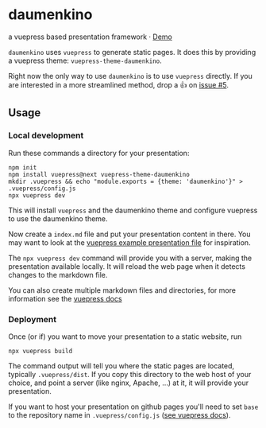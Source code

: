 # daumenkino

a vuepress based presentation framework · [Demo](https://daumenkino.rash.codes)

`daumenkino` uses `vuepress` to generate static pages. It does this by providing a vuepress theme: `vuepress-theme-daumenkino`.

Right now the only way to use `daumenkino` is to use `vuepress` directly.
If you are interested in a more streamlined method, drop a :+1: on [issue #5](../../issues/5).

## Usage

### Local development

Run these commands a directory for your presentation:

```
npm init
npm install vuepress@next vuepress-theme-daumenkino
mkdir .vuepress && echo "module.exports = {theme: 'daumenkino'}" > .vuepress/config.js
npx vuepress dev
```

This will install `vuepress` and the daumenkino theme and configure vuepress to use the daumenkino theme.

Now create a `index.md` file and put your presentation content in there. You may want to look at the [vuepress example
presentation file](https://raw.githubusercontent.com/rashfael/daumenkino/master/docs/index.md) for inspiration.

The `npx vuepress dev` command will provide you with a server, making the presentation available locally. It will reload
the web page when it detects changes to the markdown file.

You can also create multiple markdown files and directories, for more information see the [vuepress docs](https://v1.vuepress.vuejs.org/)


### Deployment

Once (or if) you want to move your presentation to a static website, run

```
npx vuepress build
```

The command output will tell you where the static pages are located, typically `.vuepress/dist`. If you copy this
directory to the web host of your choice, and point a server (like nginx, Apache, …) at it, it will provide your
presentation.

If you want to host your presentation on github pages you'll need to set `base` to the repository name in `.vuepress/config.js` ([see vuepress docs](https://v1.vuepress.vuejs.org/config/#base)).
